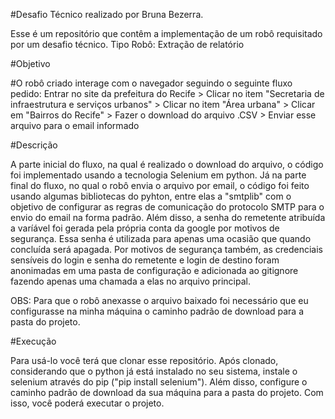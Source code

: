 #Desafio Técnico realizado por Bruna Bezerra.

Esse é um repositório que contêm a implementação de um robô requisitado por um desafio técnico. 
Tipo Robô: Extração de relatório

#Objetivo

#O robô criado interage com o navegador seguindo o seguinte fluxo pedido: 
Entrar no site da prefeitura do Recife >
Clicar no item "Secretaria de infraestrutura e serviços urbanos" >
Clicar no item "Área urbana" >
Clicar em "Bairros do Recife" >
Fazer o download do arquivo .CSV  >
Enviar esse arquivo para o email informado 

#Descrição 

A parte inicial do fluxo, na qual é realizado o download do arquivo, o código foi implementado usando a tecnologia Selenium em python.
Já na parte final do fluxo, no qual o robô envia o arquivo por email, o código foi feito usando algumas bibliotecas do pyhton,
entre elas a "smtplib" com o objetivo de configurar as regras de comunicação do protocolo SMTP para o envio 
do email na forma padrão. Além disso, a senha do remetente atribuída a varíável foi gerada pela própria conta da google por motivos de segurança.
Essa senha é utilizada para apenas uma ocasião que quando concluída será apagada. Por motivos de segurança também, as credenciais sensíveis do login e senha do remetente e login de destino
foram anonimadas em uma pasta de configuração e adicionada ao gitignore fazendo apenas uma chamada a elas no arquivo principal.

OBS: Para que o robô anexasse o arquivo baixado foi necessário que eu configurasse na minha máquina o caminho padrão de download para a pasta do projeto. 

#Execução 

Para usá-lo você terá que clonar esse repositório. Após clonado, considerando que o python já está instalado no seu sistema, instale o selenium através do pip ("pip install selenium"). Além disso, configure o caminho padrão de download da sua máquina para a pasta do projeto. Com isso, você poderá executar o projeto.




